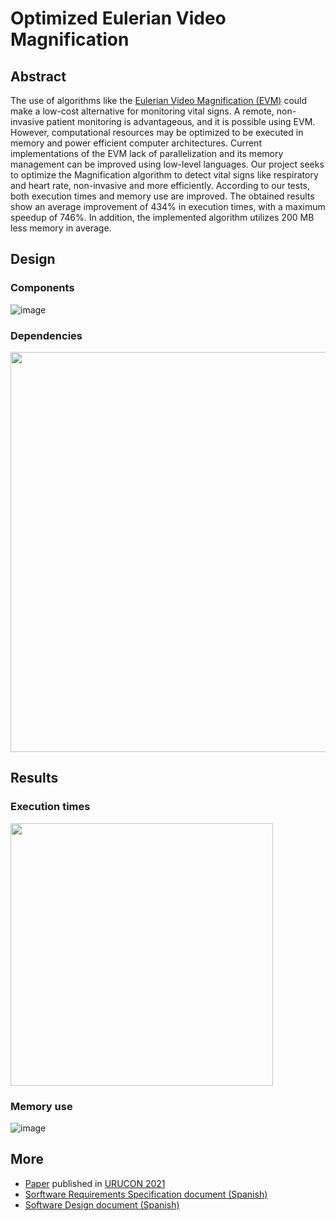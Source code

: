 # Optimized Eulerian Video Magnification

## Abstract
The use of algorithms like the [Eulerian Video Magnification (EVM)](http://people.csail.mit.edu/mrub/evm/) could make a low-cost alternative for monitoring vital signs. A remote, non-invasive patient monitoring is advantageous, and it is possible using EVM. However, computational resources may be optimized to be executed in memory and power efficient computer architectures. Current implementations of the EVM lack of parallelization and its memory management can be improved using low-level languages. Our project seeks to optimize the Magnification algorithm to detect vital signs like respiratory and heart rate, non-invasive and more efficiently. According to our tests, both execution times and memory use are improved. The obtained results show an average improvement of 434% in execution times, with a maximum speedup of 746%. In addition, the implemented algorithm utilizes 200 MB less memory in average.

## Design
### Components
![image](https://user-images.githubusercontent.com/31488944/142742294-a084ad8c-73c1-4ede-b193-9d76b3aa6472.png)

### Dependencies
<img src="https://user-images.githubusercontent.com/31488944/142742314-8529aaf0-a772-4133-ab31-bc6b7237b1ec.png" width="640">

## Results
### Execution times
<img src="https://user-images.githubusercontent.com/31488944/142742327-619e248c-312c-4b76-a796-2ad8ed201033.png" width="420">

### Memory use
![image](https://user-images.githubusercontent.com/31488944/142742335-443c3463-3a31-4705-8c62-45d62bdbd46f.png)

## More
- [Paper](https://drive.google.com/open?id=1KYjeBpGlytra5XYvsP52LJGyfW6m88bG&authuser=edmobepersonal%40gmail.com&usp=drive_fs) published in [URUCON 2021](http://urucon2021.org/accepted_papers.html)
- [Sorftware Requirements Specification document (Spanish)](https://drive.google.com/file/d/1IlCPeKQuEBswGQdrJSZE0omLrGmlNw5r/view?usp=sharing)
- [Software Design document (Spanish)](https://drive.google.com/file/d/1J5ISYAXXiNFusLBbf9aKeGKw0pK86sId/view?usp=sharing)
